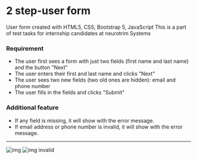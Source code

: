 # 2 step-user form

User form created with HTML5, CSS, Bootstrap 5, JavaScript
This is a part of test tasks for internship candidates at neurotrim Systems

### Requirement

- The user first sees a form with just two fields (first name and last name) and the button "Next"
- The user enters their first and last name and clicks "Next"
- The user sees two new fields (two old ones are hidden): email and phone number
- The user fills in the fields and clicks "Submit"

### Additional feature

- If any field is missing, it will show with the error message.
- If email address or phone number is invalid, it will show with the error message.

___

![img](https://i.imgur.com/kFvYVtim.jpg)
![img invalid](https://i.imgur.com/StCS4iIm.jpg)
